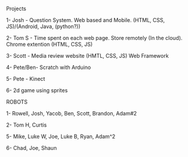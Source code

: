Projects 

1- Josh - Question System. Web based and Mobile. (HTML, CSS, JS)/(Android, Java, (python?))

2- Tom S - Time spent on each web page. Store remotely (In the cloud). Chrome extention (HTML, CSS, JS)

3- Scott - Media review website (HMTL, CSS, JS) Web Framework

4- Pete/Ben- Scratch with Arduino

5- Pete - Kinect

6- 2d game using sprites


ROBOTS

1- Rowell, Josh, Yacob, Ben, Scott, Brandon, Adam#2

2- Tom H, Curtis

5- Mike, Luke W, Joe, Luke B, Ryan, Adam^2

6- Chad, Joe, Shaun
